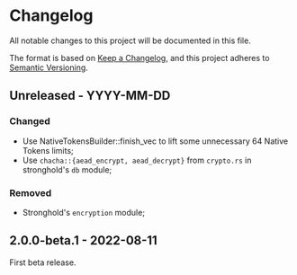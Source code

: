 # Changelog

All notable changes to this project will be documented in this file.

The format is based on [Keep a Changelog](https://keepachangelog.com/en/1.0.0/),
and this project adheres to [Semantic Versioning](https://semver.org/spec/v2.0.0.html).

<!-- ## Unreleased - YYYY-MM-DD

### Added

### Changed

### Deprecated

### Removed

### Fixed

### Security -->

## Unreleased - YYYY-MM-DD

### Changed

- Use NativeTokensBuilder::finish_vec to lift some unnecessary 64 Native Tokens limits;
- Use `chacha::{aead_encrypt, aead_decrypt}` from `crypto.rs` in stronghold's `db` module;

### Removed

- Stronghold's `encryption` module;

## 2.0.0-beta.1 - 2022-08-11

First beta release.
